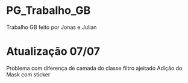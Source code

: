 # PG_Trabalho_GB
 Trabalho GB feito por Jonas e Julian

# Atualização 07/07
 Problema com diferença de camada do classe filtro ajeitado 
 Adição do Mask com sticker
